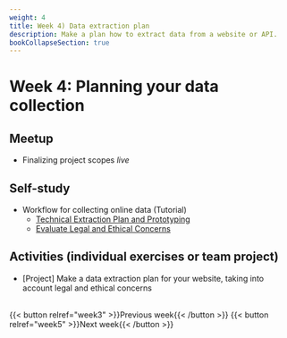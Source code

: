 ```yaml
---
weight: 4
title: Week 4) Data extraction plan
description: Make a plan how to extract data from a website or API.
bookCollapseSection: true
---
```


# Week 4: Planning your data collection

## Meetup

- Finalizing project scopes *live* <!-- link here-->
<!--: __which website and API?__ *live; in two groups + one PhD session*
  - Presentation of research fit assessment by teams: 2 timeslots? [5 minutes; define slide titles; template]
  - Modifications to data collection/research question
  - Goal: "final goal for project"
(comment Roy: have other groups give feedback)
-->

## Self-study
- Workflow for collecting online data (Tutorial)
  - [Technical Extraction Plan and Prototyping](docs/tutorials/workflow/extraction-plan-prototyping.md)
  - [Evaluate Legal and Ethical Concerns](docs/tutorials/workflow/legalfit.md)
  <!--- Design choices: modularity and storage *prerecorded*
  - Data capture and enrichment *prerecorded*
  - Deployment *prerecorded*
- Legal and ethical considerations when scraping <!-- *reading* [tba]-->

## Activities (individual exercises or team project)
- [Project] Make a data extraction plan for your website, taking into account legal and ethical concerns <!-- develop -->


<!-- Software Stack

and execution (weeks 3-4)
Deployment in practice *prerecorded guest lecture*

  - Computing Infrastructure
  - Dockers
  - Structured and Unstructured databases
  - "Polishing" Code
-->

<br>
{{< button relref="week3" >}}Previous week{{< /button >}}
{{< button relref="week5" >}}Next week{{< /button >}}
